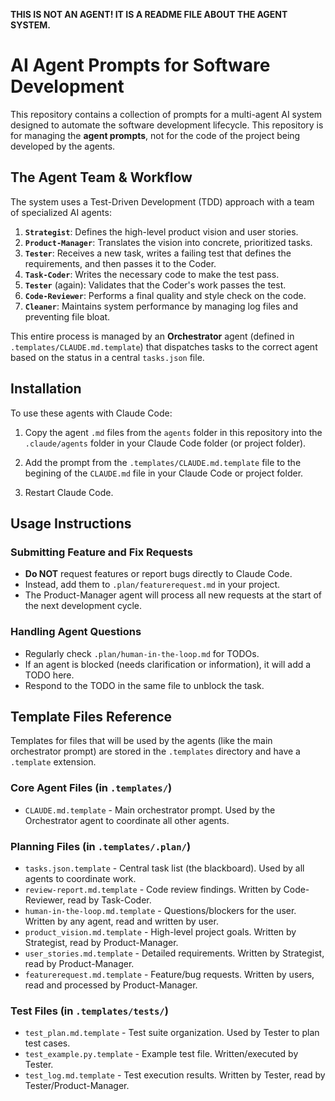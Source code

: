**THIS IS NOT AN AGENT! IT IS A README FILE ABOUT THE AGENT SYSTEM.**

# AI Agent Prompts for Software Development

This repository contains a collection of prompts for a multi-agent AI system designed to automate the software development lifecycle. This repository is for managing the **agent prompts**, not for the code of the project being developed by the agents.

## The Agent Team & Workflow

The system uses a Test-Driven Development (TDD) approach with a team of specialized AI agents:

1.  **`Strategist`**: Defines the high-level product vision and user stories.
2.  **`Product-Manager`**: Translates the vision into concrete, prioritized tasks.
3.  **`Tester`**: Receives a new task, writes a failing test that defines the requirements, and then passes it to the Coder.
4.  **`Task-Coder`**: Writes the necessary code to make the test pass.
5.  **`Tester`** (again): Validates that the Coder's work passes the test.
6.  **`Code-Reviewer`**: Performs a final quality and style check on the code.
7.  **`Cleaner`**: Maintains system performance by managing log files and preventing file bloat.

This entire process is managed by an **Orchestrator** agent (defined in `.templates/CLAUDE.md.template`) that dispatches tasks to the correct agent based on the status in a central `tasks.json` file.

## Installation

To use these agents with Claude Code:

1.  Copy the agent `.md` files from the `agents` folder in this repository into the `.claude/agents` folder in your Claude Code folder (or project folder).

2. Add the prompt from the `.templates/CLAUDE.md.template` file to the begining of the `CLAUDE.md` file in your Claude Code or project folder.

2.  Restart Claude Code.

## Usage Instructions

### Submitting Feature and Fix Requests
- **Do NOT** request features or report bugs directly to Claude Code.
- Instead, add them to `.plan/featurerequest.md` in your project.
- The Product-Manager agent will process all new requests at the start of the next development cycle.

### Handling Agent Questions
- Regularly check `.plan/human-in-the-loop.md` for TODOs.
- If an agent is blocked (needs clarification or information), it will add a TODO here.
- Respond to the TODO in the same file to unblock the task.

## Template Files Reference

Templates for files that will be used by the agents (like the main orchestrator prompt) are stored in the `.templates` directory and have a `.template` extension.

### Core Agent Files (in `.templates/`)
- `CLAUDE.md.template` - Main orchestrator prompt. Used by the Orchestrator agent to coordinate all other agents.

### Planning Files (in `.templates/.plan/`)
- `tasks.json.template` - Central task list (the blackboard). Used by all agents to coordinate work.
- `review-report.md.template` - Code review findings. Written by Code-Reviewer, read by Task-Coder.
- `human-in-the-loop.md.template` - Questions/blockers for the user. Written by any agent, read and written by user.
- `product_vision.md.template` - High-level project goals. Written by Strategist, read by Product-Manager.
- `user_stories.md.template` - Detailed requirements. Written by Strategist, read by Product-Manager.
- `featurerequest.md.template` - Feature/bug requests. Written by users, read and processed by Product-Manager.

### Test Files (in `.templates/tests/`)
- `test_plan.md.template` - Test suite organization. Used by Tester to plan test cases.
- `test_example.py.template` - Example test file. Written/executed by Tester.
- `test_log.md.template` - Test execution results. Written by Tester, read by Tester/Product-Manager.


